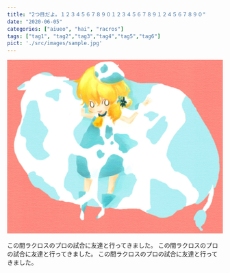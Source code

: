 ```yaml
---
title: "2つ目だよ。１２３４５６７８９０１２３４５６７８９１２４５６７８９０"
date: "2020-06-05"
categories: ["aiueo", "hai", "racros"]
tags: ["tag1", "tag2","tag3","tag4","tag5","tag6"]
pict: './src/images/sample.jpg'
---
```

![Alt text here](./src/images/sample.jpg)

この間ラクロスのプロの試合に友達と行ってきました。
この間ラクロスのプロの試合に友達と行ってきました。
この間ラクロスのプロの試合に友達と行ってきました。

